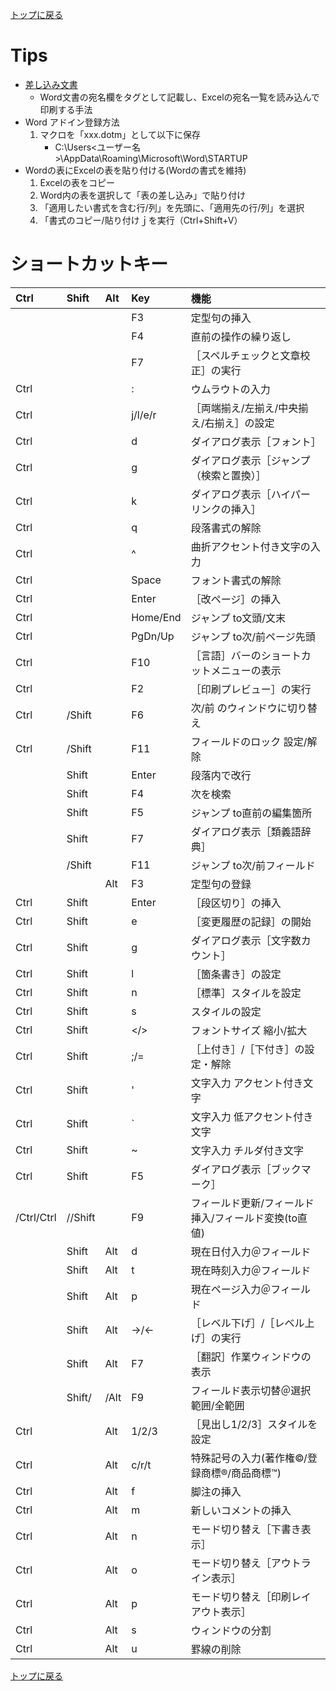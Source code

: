 [トップに戻る](../index.md)

# Tips

- [差し込み文書](https://xtech.nikkei.com/atcl/nxt/column/18/01256/032500004/?n_cid=nbpnxt_mled_itm)
	- Word文書の宛名欄をタグとして記載し、Excelの宛名一覧を読み込んで印刷する手法
- Word アドイン登録方法
	1. マクロを「xxx.dotm」として以下に保存
		- C:\Users\<ユーザー名>\AppData\Roaming\Microsoft\Word\STARTUP
- Wordの表にExcelの表を貼り付ける(Wordの書式を維持)
	1. Excelの表をコピー
	1. Word内の表を選択して「表の差し込み」で貼り付け
	1. 「適用したい書式を含む行/列」を先頭に、「適用先の行/列」を選択
	1. 「書式のコピー/貼り付けｊを実行（Ctrl+Shift+V）

# ショートカットキー

|Ctrl|Shift|Alt|Key|機能|
|:---|:---|:---|:---|:---|
||||F3|定型句の挿入|
||||F4|直前の操作の繰り返し|
||||F7|［スペルチェックと文章校正］の実行|
|Ctrl|||:|ウムラウトの入力|
|Ctrl|||j/l/e/r|［両端揃え/左揃え/中央揃え/右揃え］の設定|
|Ctrl|||d|ダイアログ表示［フォント］|
|Ctrl|||g|ダイアログ表示［ジャンプ（検索と置換）］|
|Ctrl|||k|ダイアログ表示［ハイパーリンクの挿入］|
|Ctrl|||q|段落書式の解除|
|Ctrl|||^|曲折アクセント付き文字の入力|
|Ctrl|||Space|フォント書式の解除|
|Ctrl|||Enter|［改ページ］の挿入|
|Ctrl|||Home/End|ジャンプ to文頭/文末|
|Ctrl|||PgDn/Up|ジャンプ to次/前ページ先頭|
|Ctrl|||F10|［言語］バーのショートカットメニューの表示|
|Ctrl|||F2|［印刷プレビュー］の実行|
|Ctrl|/Shift||F6|次/前 のウィンドウに切り替え|
|Ctrl|/Shift||F11|フィールドのロック 設定/解除|
||Shift||Enter|段落内で改行|
||Shift||F4|次を検索|
||Shift||F5|ジャンプ to直前の編集箇所|
||Shift||F7|ダイアログ表示［類義語辞典］|
||/Shift||F11|ジャンプ to次/前フィールド|
|||Alt|F3|定型句の登録|
|Ctrl|Shift||Enter|［段区切り］の挿入|
|Ctrl|Shift||e|［変更履歴の記録］の開始|
|Ctrl|Shift||g|ダイアログ表示［文字数カウント］|
|Ctrl|Shift||l|［箇条書き］の設定|
|Ctrl|Shift||n|［標準］スタイルを設定|
|Ctrl|Shift||s|スタイルの設定|
|Ctrl|Shift||</>|フォントサイズ 縮小/拡大|
|Ctrl|Shift||;/=|［上付き］/［下付き］の設定・解除|
|Ctrl|Shift||'|文字入力 アクセント付き文字|
|Ctrl|Shift||`|文字入力 低アクセント付き文字|
|Ctrl|Shift||~|文字入力 チルダ付き文字|
|Ctrl|Shift||F5|ダイアログ表示［ブックマーク］|
|/Ctrl/Ctrl|//Shift||F9|フィールド更新/フィールド挿入/フィールド変換(to直値)|
||Shift|Alt|d|現在日付入力＠フィールド|
||Shift|Alt|t|現在時刻入力＠フィールド|
||Shift|Alt|p|現在ページ入力＠フィールド|
||Shift|Alt|→/←|［レベル下げ］/［レベル上げ］の実行|
||Shift|Alt|F7|［翻訳］作業ウィンドウの表示|
||Shift/|/Alt|F9|フィールド表示切替＠選択範囲/全範囲|
|Ctrl||Alt|1/2/3|［見出し1/2/3］スタイルを設定|
|Ctrl||Alt|c/r/t|特殊記号の入力(著作権&copy;/登録商標&reg;/商品商標&trade;)|
|Ctrl||Alt|f|脚注の挿入|
|Ctrl||Alt|m|新しいコメントの挿入|
|Ctrl||Alt|n|モード切り替え［下書き表示］|
|Ctrl||Alt|o|モード切り替え［アウトライン表示］|
|Ctrl||Alt|p|モード切り替え［印刷レイアウト表示］|
|Ctrl||Alt|s|ウィンドウの分割|
|Ctrl||Alt|u|罫線の削除|

[トップに戻る](../index.md)
